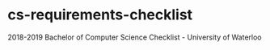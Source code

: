 # cs-requirements-checklist
2018-2019 Bachelor of Computer Science Checklist - University of Waterloo
